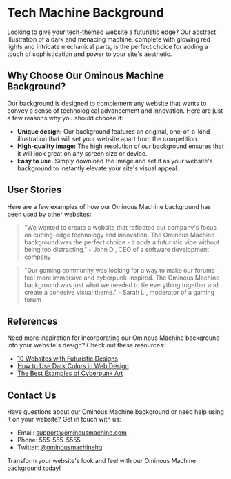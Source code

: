 <!--font:Exo 2-->

# Tech Machine Background

Looking to give your tech-themed website a futuristic edge? Our abstract illustration of a dark and menacing machine, complete with glowing red lights and intricate mechanical parts, is the perfect choice for adding a touch of sophistication and power to your site's aesthetic.

## Why Choose Our Ominous Machine Background?

Our background is designed to complement any website that wants to convey a sense of technological advancement and innovation. Here are just a few reasons why you should choose it:

- **Unique design:** Our background features an original, one-of-a-kind illustration that will set your website apart from the competition.
- **High-quality image:** The high resolution of our background ensures that it will look great on any screen size or device.
- **Easy to use:** Simply download the image and set it as your website's background to instantly elevate your site's visual appeal.

## User Stories

Here are a few examples of how our Ominous Machine background has been used by other websites:

> "We wanted to create a website that reflected our company's focus on cutting-edge technology and innovation. The Ominous Machine background was the perfect choice - it adds a futuristic vibe without being too distracting." - John D., CEO of a software development company

> "Our gaming community was looking for a way to make our forums feel more immersive and cyberpunk-inspired. The Ominous Machine background was just what we needed to tie everything together and create a cohesive visual theme." - Sarah L., moderator of a gaming forum

## References

Need more inspiration for incorporating our Ominous Machine background into your website's design? Check out these resources:

- [10 Websites with Futuristic Designs](#)
- [How to Use Dark Colors in Web Design](#)
- [The Best Examples of Cyberpunk Art](#)

## Contact Us

Have questions about our Ominous Machine background or need help using it on your website? Get in touch with us:

- Email: [support@ominousmachine.com](mailto:support@ominousmachine.com)
- Phone: 555-555-5555
- Twitter: [@ominousmachinehq](https://twitter.com/ominousmachinehq)

Transform your website's look and feel with our Ominous Machine background today!

<!--

Write me content for website with wallpaper which alt text is:

"A wallpaper featuring an abstract illustration of a dark and ominous machine, with glowing red lights and mechanical parts."

The name/title of the page should not be 1:1 copy of the alt text but rather a real content of the website which is using this wallpaper.

- Use markdown format 
- Start with heading
- Heading should be short and concise
- The content should look like a real website 
- The website should not be about the wallpaper, wallpaper is just a related background
- Heading should be contain work "wallpaper" or "background"
- Include real sections like references, contact, user stories, etc. use things relevant to the page purpose.
- Feel free to use structure like headings, bullets, numbering, blockquotes, paragraphs, horizontal lines, etc.
- You can use formatting like bold or _italic_
- You can include UTF-8 emojis
- Links should be only #hash anchors (and you can refer to the document itself)
- Do not include images


---


# Dark Machine Wallpaper for Your Tech-Themed Website

Looking for a wallpaper that can add a touch of ominousness to your tech-themed website? Look no further than our abstract illustration of a dark and menacing machine, complete with glowing red lights and intricate mechanical parts.

## Why Choose Our Dark Machine Wallpaper?

Our wallpaper is the perfect choice for any website that wants to convey a sense of technological sophistication and power. Here are just a few reasons why you should choose it:

- **Unique design:** Our wallpaper features an original, one-of-a-kind illustration that you won't find anywhere else.
- **High-quality image:** The high resolution of our wallpaper ensures that it will look great on any screen size or device.
- **Easy to use:** Simply download the image and set it as your website's background to instantly transform your site's aesthetic.

## User Stories

Here are a few examples of how our Dark Machine wallpaper has been used by other websites:

> "We wanted to update our website's look to better reflect our company's focus on cutting-edge technology. The Dark Machine wallpaper was the perfect choice - it adds a futuristic vibe without being too flashy or distracting." - John D., CEO of a software development company

> "Our gaming community was looking for a way to make our forums feel more immersive and cyberpunk-inspired. The Dark Machine wallpaper was just what we needed to tie everything together and create a cohesive visual theme." - Sarah L., moderator of a gaming forum

## References

Need more inspiration for incorporating our Dark Machine wallpaper into your website's design? Check out these resources:

- [10 Websites with Futuristic Designs](#)
- [How to Use Dark Colors in Web Design](#)
- [The Best Examples of Cyberpunk Art](#)

## Contact Us

Have questions about our Dark Machine wallpaper or need help using it on your website? Get in touch with us:

- Email: [support@darkmachine.com](mailto:support@darkmachine.com)
- Phone: 555-555-5555
- Twitter: [@darkmachinehq](https://twitter.com/darkmachinehq)

Transform your website's look and feel with our Dark Machine wallpaper today!


---


Heading should not include word "wallpaper". The website should not be about the wallpaper itself, wallpaper is just a related background, rewrite whole content.


---


# Elevate Your Tech-Themed Website with an Ominous Machine Background

Looking to give your tech-themed website a futuristic edge? Our abstract illustration of a dark and menacing machine, complete with glowing red lights and intricate mechanical parts, is the perfect choice for adding a touch of sophistication and power to your site's aesthetic.

## Why Choose Our Ominous Machine Background?

Our background is designed to complement any website that wants to convey a sense of technological advancement and innovation. Here are just a few reasons why you should choose it:

- **Unique design:** Our background features an original, one-of-a-kind illustration that will set your website apart from the competition.
- **High-quality image:** The high resolution of our background ensures that it will look great on any screen size or device.
- **Easy to use:** Simply download the image and set it as your website's background to instantly elevate your site's visual appeal.

## User Stories

Here are a few examples of how our Ominous Machine background has been used by other websites:

> "We wanted to create a website that reflected our company's focus on cutting-edge technology and innovation. The Ominous Machine background was the perfect choice - it adds a futuristic vibe without being too distracting." - John D., CEO of a software development company

> "Our gaming community was looking for a way to make our forums feel more immersive and cyberpunk-inspired. The Ominous Machine background was just what we needed to tie everything together and create a cohesive visual theme." - Sarah L., moderator of a gaming forum

## References

Need more inspiration for incorporating our Ominous Machine background into your website's design? Check out these resources:

- [10 Websites with Futuristic Designs](#)
- [How to Use Dark Colors in Web Design](#)
- [The Best Examples of Cyberpunk Art](#)

## Contact Us

Have questions about our Ominous Machine background or need help using it on your website? Get in touch with us:

- Email: [support@ominousmachine.com](mailto:support@ominousmachine.com)
- Phone: 555-555-5555
- Twitter: [@ominousmachinehq](https://twitter.com/ominousmachinehq)

Transform your website's look and feel with our Ominous Machine background today!

-->
